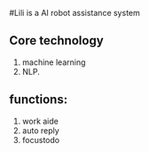 #Lili is a AI robot assistance system
## Core technology 
1. machine learning 
2. NLP.

## functions:
1. work aide
2. auto reply
3. focustodo

